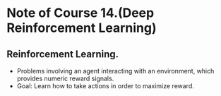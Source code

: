 # Note of Course 14.(Deep Reinforcement Learning)

## Reinforcement Learning.
- Problems involving an agent interacting with an environment, which provides numeric reward signals. 
- Goal: Learn how to take actions in order to maximize reward.

